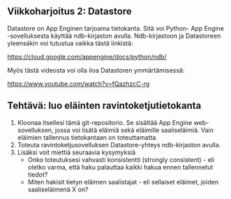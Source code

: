 Viikkoharjoitus 2: Datastore
----------------------------

Datastore on App Enginen tarjoama tietokanta.
Sitä voi Python- App Engine -sovelluksesta käyttää ndb-kirjaston avulla.
Ndb-kirjastoon ja Datastoreen yleensäkin voi tutustua vaikka tästä linkistä:

https://cloud.google.com/appengine/docs/python/ndb/

Myös tästä videosta voi olla iloa Datastoren ymmärtämisessä:

https://www.youtube.com/watch?v=fQazhzcC-rg

## Tehtävä: luo eläinten ravintoketjutietokanta
1. Kloonaa itsellesi tämä git-repositorio. Se sisältää App Engine web-sovelluksen, jossa voi lisätä eläimiä sekä eläimille saaliseläimiä. Vain eläimien tallennus tietokantaan on toteuttamatta.
2. Toteuta ravintoketjusovelluksen Datastore-yhteys ndb-kirjaston avulla.
3. Lisäksi voit miettiä seuraavia kysymyksiä
    - Onko toteutuksesi vahvasti konsistentti (strongly consistent) - eli oletko varma, että haku palauttaa kaikki hakua ennen tallennetut tiedot?
    - Miten hakisit tietyn eläimen saalistajat - eli sellaiset eläimet, joiden saaliseläimenä X on?
